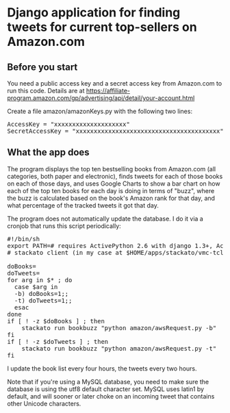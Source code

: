 # Django application for finding tweets for current top-sellers on Amazon.com

## Before you start

You need a public access key and a secret access key from
Amazon.com to run this code.  Details are at
<https://affiliate-program.amazon.com/gp/advertising/api/detail/your-account.html>

Create a file amazon/amazonKeys.py with the following two lines:

<pre>
AccessKey = "xxxxxxxxxxxxxxxxxxxx"
SecretAccessKey = "xxxxxxxxxxxxxxxxxxxxxxxxxxxxxxxxxxxxxxxx"
</pre>

## What the app does

The program displays the top ten bestselling books from Amazon.com
(all categories, both paper and electronic), finds tweets for each of
those books on each of those days, and uses Google Charts to show a
bar chart on how each of the top ten books for each day is doing in
terms of "buzz", where the buzz is calculated based on the book's
Amazon rank for that day, and what percentage of the tracked tweets
it got that day.

The program does not automatically update the database.  I do it via
a cronjob that runs this script periodically:

<pre>
#!/bin/sh
export PATH=# requires ActivePython 2.6 with django 1.3+, ActiveTcl 8.5, and the
# stackato client (in my case at $HOME/apps/stackato/vmc-tcl/bin)

doBooks=
doTweets=
for arg in $* ; do
  case $arg in
  -b) doBooks=1;;
  -t) doTweets=1;;
  esac
done
if [ ! -z $doBooks ] ; then
    stackato run bookbuzz "python amazon/awsRequest.py -b"
fi
if [ ! -z $doTweets ] ; then
    stackato run bookbuzz "python amazon/awsRequest.py -t"
fi
</pre>

I update the book list every four hours, the tweets every two hours.

Note that if you're using a MySQL database, you need to make sure the
database is using the utf8 default character set.  MySQL uses latin1
by default, and will sooner or later choke on an incoming tweet that
contains other Unicode characters.